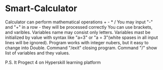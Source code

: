 # Smart-Calculator
 Calculator can perform mathematical operations + - * / You may input "-" and "+" in a row - they will be processed correctly
 You can use brackets, and varibles. Variables name may consist only letters.
 Variables mast be initialized by value with syntax like "a=3" or "a = 3"(white spases in all input lines will be ignored).
 Program works with integer nubers, but it easy to change into Double.
 Command "/exit" closing program. Command "/" show list of variables and they values.
 
 P.S. It Progect 4 on Hyperskill learning platform
